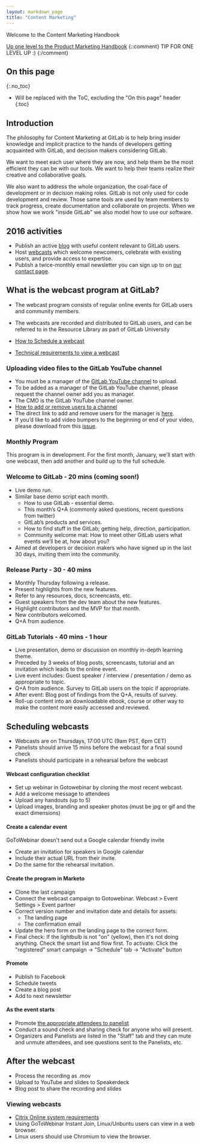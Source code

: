 ```yaml
---
layout: markdown_page
title: "Content Marketing"
---
```


Welcome to the Content Marketing Handbook

[Up one level to the Product Marketing Handbook](../) {::comment} TIP FOR ONE LEVEL UP :)  {:/comment}

## On this page
{:.no_toc}

* Will be replaced with the ToC, excluding the "On this page" header
{:toc}

## Introduction<a name="intro"></a>

The philosophy for Content Marketing at GitLab is to help bring insider
knowledge and implicit practice to the hands of developers getting acquainted
with GitLab, and decision makers considering GitLab.

We want to meet each user where they are now, and help them be the most
efficient they can be with our tools.
We want to help their teams realize their creative and collaborative goals.

We also want to address the whole organization, the coal-face of development
or in decision making roles. GitLab is not only used for code development and
review. Those same tools are used by team members to track progress, create
documentation and collaborate on projects. When we show how we work "inside
GitLab" we also model how to use our software.

## 2016 activities<a name="2016"></a>

- Publish an active [blog](blog/) with useful content relevant to GitLab users.
- Host [webcasts](webcasts/)
which welcome newcomers, celebrate with existing users, and provide access to expertise.
- Publish a twice-monthly email newsletter you can sign up to on [our contact page](https://about.gitlab.com/contact/).

## What is the webcast program at GitLab?<a name="webcast"></a>

-   The webcast program consists of regular online events for GitLab users and community members.
-   The webcasts are recorded and distributed to GitLab users, and can be referred to in the Resource Library as part of GitLab University

- [How to Schedule a webcast](#schedule)
- [Technical requirements to view a webcast](#view)

### Uploading video files to the GitLab YouTube channel

- You must be a manager of the [GitLab YouTube channel](https://www.youtube.com/channel/UCnMGQ8QHMAnVIsI3xJrihhg) to upload.
- To be added as a manager of the GitLab YouTube channel, please request the channel owner add you as manager.
- The CMO is the GitLab YouTube channel owner.
- [How to add or remove users to a channel](https://support.google.com/youtube/answer/4628007?hl=en)
- The direct link to add and remove users for the manager is [here](https://plus.google.com/u/0/b/107491817347842790515/pages/settings/admin).
- If you’d like to add video bumpers to the beginning or end of your video, please download from this [issue](https://gitlab.com/gitlab-com/gitlab-artwork/tree/master/video-bumpers).

### Monthly Program

This program is in development. For the first month, January, we'll start with one webcast, then add another and build up to the full schedule.

### Welcome to GitLab - 20 mins (coming soon!)

-   Live demo run.
-   Similar base demo script each month.
    -   How to use GitLab - essential demo.
    -   This month’s Q+A (commonly asked questions, recent questions from twitter)
    -   GitLab’s products and services.
    -   How to find stuff in the GitLab; getting help, direction, participation.
    -   Community welcome mat: How to meet other GitLab users what events we’ll be at, how about you?
-   Aimed at developers or decision makers who have signed up in the last 30 days, inviting them into the community.

### Release Party - 30 - 40 mins

-   Monthly Thursday following a release.
-   Present highlights from the new features.
-   Refer to any resources, docs, screencasts, etc.
-   Guest speakers from the dev team about the new features.
-   Highlight contributors and the MVP for that month.
-   New contributors welcomed.
-   Q+A from audience.

### GitLab Tutorials - 40 mins - 1 hour

-   Live presentation, demo or discussion on monthly in-depth learning theme.
-   Preceded by 3 weeks of blog posts, screencasts, tutorial and an invitation which leads to the online event.
-   Live event includes: Guest speaker / interview / presentation / demo as appropriate to topic.
-   Q+A from audience. Survey to GitLab users on the topic if appropriate.
-   After event: Blog post of findings from the Q+A, results of survey.
-   Roll-up content into an downloadable ebook, course or other way to make the content more easily accessed and reviewed.

## Scheduling webcasts<a name="schedule"></a>

- Webcasts are on Thursdays, 17:00 UTC (9am PST, 6pm CET)
- Panelists should arrive 15 mins before the webcast for a final sound check
- Panelists should participate in a rehearsal before the webcast

#### Webcast configuration checklist

- Set up webinar in Gotowebinar by cloning the most recent webcast.
- Add a welcome message to attendees
- Upload any handouts (up to 5)
- Upload images, branding and speaker photos (must be jpg or gif and the exact dimensions)

#### Create a calendar event

GoToWebinar doesn't send out a Google calendar friendly invite

- Create an invitation for speakers in Google calendar
- Include their actual URL from their invite.
- Do the same for the rehearsal invitation.


#### Create the program in Marketo

- Clone the last campaign
- Connect the webcast campaign to Gotowebinar. Webcast > Event Settings > Event partner
- Correct version number and invitation date and details for assets:
    -   The landing page
    -   The confirmation email
- Update the hero form on the landing page to the correct form.
- Final check: If the lightbulb is not "on" (yellow), then it's not doing anything.
Check the smart list and flow first. To activate: Click the "registered" smart campaign -> "Schedule" tab -> "Activate" button

#### Promote

- Publish to Facebook
- Schedule tweets
- Create a blog post
- Add to next newsletter

#### As the event starts

- Promote [the appropriate attendees to panelist](https://support.citrixonline.com/en_US/webinar/knowledge_articles/000027765)
- Conduct a sound check and sharing check for anyone who will present.
- Organizers and Panelists are listed in the "Staff" tab and they can mute and unmute attendees, and see questions sent to the Panelists, etc.

## After the webcast<a name="followup"></a>

- Process the recording as .mov
- Upload to YouTube and slides to Speakerdeck
- Blog post to share the recording and slides


### Viewing webcasts<a name="view"></a>

- [Citrix Online system requirements](https://support.citrixonline.com/webinar/all_files/G2W010003)
- Using GoToWebinar Instant Join, Linux/Unbuntu users can view in a web browser.
- Linux users should use Chromium to view the browser.
